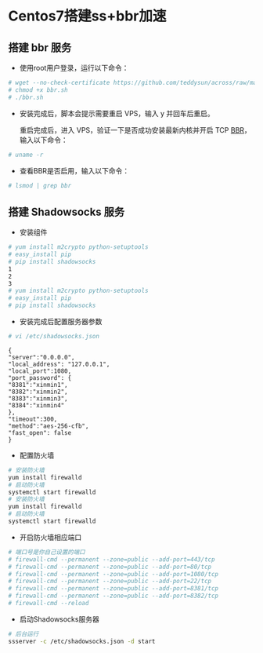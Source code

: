 # Centos7搭建ss+bbr加速

## 搭建 bbr 服务

* 使用root用户登录，运行以下命令：

```bash
# wget --no-check-certificate https://github.com/teddysun/across/raw/master/bbr.sh
# chmod +x bbr.sh
# ./bbr.sh
```

* 安装完成后，脚本会提示需要重启 VPS，输入 y 并回车后重启。

  重启完成后，进入 VPS，验证一下是否成功安装最新内核并开启 TCP [BBR](https://mrhee.com/tag/bbr)，输入以下命令：

```bash
# uname -r
```

* 查看BBR是否启用，输入以下命令：

```bash
# lsmod | grep bbr
```

## 搭建 Shadowsocks 服务

* 安装组件

```bash
# yum install m2crypto python-setuptools
# easy_install pip
# pip install shadowsocks
1
2
3
# yum install m2crypto python-setuptools
# easy_install pip
# pip install shadowsocks
```

* 安装完成后配置服务器参数

```bash
# vi /etc/shadowsocks.json
```

```text
{
"server":"0.0.0.0",
"local_address": "127.0.0.1",
"local_port":1080,
"port_password": {
"8381":"xinmin1",
"8382":"xinmin2",
"8383":"xinmin3",
"8384":"xinmin4"
},
"timeout":300,
"method":"aes-256-cfb",
"fast_open": false
}
```

* 配置防火墙

```bash
# 安装防火墙
yum install firewalld
# 启动防火墙
systemctl start firewalld
# 安装防火墙
yum install firewalld
# 启动防火墙
systemctl start firewalld
```

* 开启防火墙相应端口

```bash
# 端口号是你自己设置的端口
# firewall-cmd --permanent --zone=public --add-port=443/tcp
# firewall-cmd --permanent --zone=public --add-port=80/tcp
# firewall-cmd --permanent --zone=public --add-port=1080/tcp
# firewall-cmd --permanent --zone=public --add-port=22/tcp
# firewall-cmd --permanent --zone=public --add-port=8381/tcp
# firewall-cmd --permanent --zone=public --add-port=8382/tcp
# firewall-cmd --reload
```

* 启动Shadowsocks服务器

```bash
# 后台运行    
ssserver -c /etc/shadowsocks.json -d start
```

